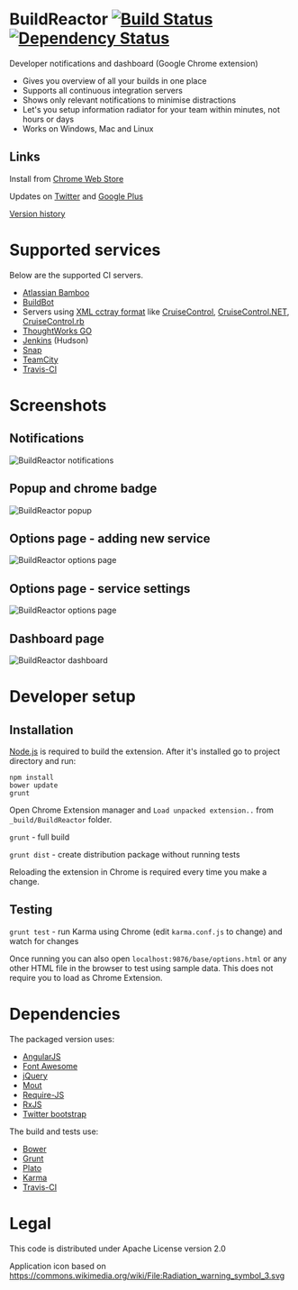 BuildReactor [![Build Status](https://secure.travis-ci.org/AdamNowotny/BuildReactor.png)](http://travis-ci.org/AdamNowotny/BuildReactor) [![Dependency Status](https://gemnasium.com/AdamNowotny/BuildReactor.png)](https://gemnasium.com/AdamNowotny/BuildReactor)
============

Developer notifications and dashboard (Google Chrome extension)
 * Gives you overview of all your builds in one place
 * Supports all continuous integration servers
 * Shows only relevant notifications to minimise distractions
 * Let's you setup information radiator for your team within minutes, not hours or days
 * Works on Windows, Mac and Linux

Links
-----
Install from [Chrome Web Store](http://goo.gl/BX01T)

Updates on [Twitter](https://twitter.com/BuildReactor) and [Google Plus](https://plus.google.com/110744393630490320507/)

[Version history](https://github.com/AdamNowotny/BuildReactor/wiki/What's-new)

Supported services
==================

Below are the supported CI servers.

 * [Atlassian Bamboo](http://www.atlassian.com/software/bamboo/)
 * [BuildBot](http://buildbot.net/)
 * Servers using [XML cctray format](http://confluence.public.thoughtworks.org/display/CI/Multiple+Project+Summary+Reporting+Standard) like [CruiseControl](http://cruisecontrol.sourceforge.net/), [CruiseControl.NET](http://www.cruisecontrolnet.org/), [CruiseControl.rb](http://cruisecontrolrb.thoughtworks.com/)
 * [ThoughtWorks GO](http://www.thoughtworks-studios.com/go-continuous-delivery)
 * [Jenkins](http://jenkins-ci.org/) (Hudson)
 * [Snap](http://snap-ci.com/)
 * [TeamCity](http://www.jetbrains.com/teamcity/)
 * [Travis-CI](http://travis-ci.org/)

Screenshots
===========

Notifications
-------------
<img src="https://github.com/AdamNowotny/BuildReactor/raw/master/docs/notifications-640x400.jpg" alt="BuildReactor notifications">

Popup and chrome badge
----------------------
<img src="https://github.com/AdamNowotny/BuildReactor/raw/master/docs/popup-640x400.jpg" alt="BuildReactor popup">

Options page - adding new service
---------------------------------
<img src="https://github.com/AdamNowotny/BuildReactor/raw/master/docs/settings-new-1280x800.jpg" alt="BuildReactor options page">

Options page - service settings
-------------------------------
<img src="https://github.com/AdamNowotny/BuildReactor/raw/master/docs/settings-1280x800.jpg" alt="BuildReactor options page">

Dashboard page
-------------------------------
<img src="https://github.com/AdamNowotny/BuildReactor/raw/master/docs/dashboard-1280x800.jpg" alt="BuildReactor dashboard">

Developer setup
===============

Installation
------------

[Node.js](http://nodejs.org/) is required to build the extension. After it's installed go to project directory and run:

```
npm install
bower update
grunt
```

Open Chrome Extension manager and `Load unpacked extension..` from `_build/BuildReactor` folder.

`grunt` - full build

`grunt dist` - create distribution package without running tests

Reloading the extension in Chrome is required every time you make a change.

Testing
-------

`grunt test` - run Karma using Chrome (edit `karma.conf.js` to change) and watch for changes

Once running you can also open `localhost:9876/base/options.html` or any other HTML file in the browser to test using sample data. This does not require you to load as Chrome Extension.

Dependencies
============

The packaged version uses:
 * [AngularJS](angularjs.org)
 * [Font Awesome](http://fortawesome.github.com/Font-Awesome/)
 * [jQuery](http://jquery.com/)
 * [Mout](http://moutjs.com/)
 * [Require-JS](http://requirejs.org/)
 * [RxJS](http://reactive-extensions.github.com/RxJS/)
 * [Twitter bootstrap](http://twitter.github.com/bootstrap/)

The build and tests use:
 * [Bower](http://twitter.github.com/bower/)
 * [Grunt](http://gruntjs.com/)
 * [Plato](https://github.com/jsoverson/plato)
 * [Karma](http://karma-runner.github.io/)
 * [Travis-CI](http://travis-ci.org/)

Legal
=====

This code is distributed under Apache License version 2.0

Application icon based on https://commons.wikimedia.org/wiki/File:Radiation_warning_symbol_3.svg
